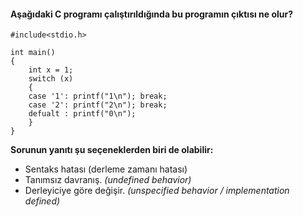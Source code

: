 #### Aşağıdaki C programı çalıştırıldığında bu programın çıktısı ne olur?

```
#include<stdio.h>

int main()
{
	int x = 1;
	switch (x)
	{
	case '1': printf("1\n"); break;
	case '2': printf("2\n"); break;
	defualt : printf("0\n");
	}
}
```
__Sorunun yanıtı şu seçeneklerden biri de olabilir:__</br>
+ Sentaks hatası (derleme zamanı hatası)
+ Tanımsız davranış. _(undefined behavior)_
+ Derleyiciye göre değişir. _(unspecified behavior / implementation defined)_
